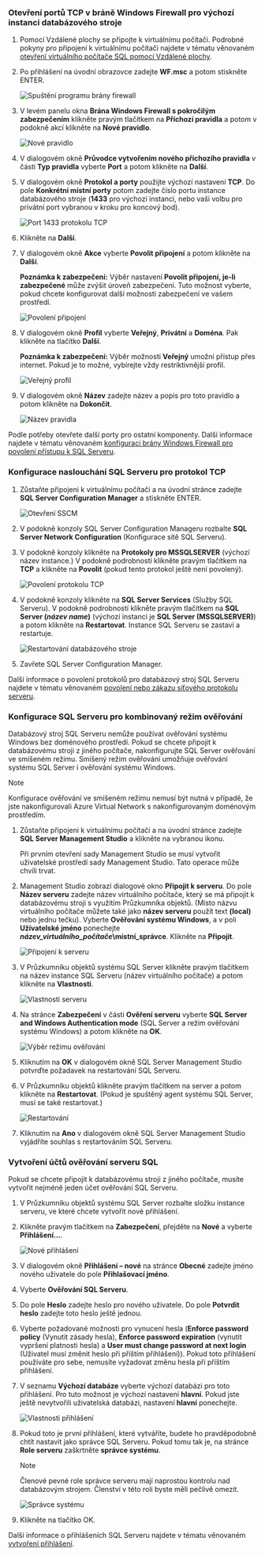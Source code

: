 ### Otevření portů TCP v bráně Windows Firewall pro výchozí instanci databázového stroje
<a id="open-tcp-ports-in-the-windows-firewall-for-the-default-instance-of-the-database-engine" class="xliff"></a>
1. Pomocí Vzdálené plochy se připojte k virtuálnímu počítači. Podrobné pokyny pro připojení k virtuálnímu počítači najdete v tématu věnovaném [otevření virtuálního počítače SQL pomocí Vzdálené plochy](../articles/virtual-machines/windows/sql/virtual-machines-windows-portal-sql-server-provision.md#open-the-vm-with-remote-desktop).
2. Po přihlášení na úvodní obrazovce zadejte **WF.msc** a potom stiskněte ENTER.
   
    ![Spuštění programu brány firewall](./media/virtual-machines-sql-server-connection-steps/12Open-WF.png)
3. V levém panelu okna **Brána Windows Firewall s pokročilým zabezpečením** klikněte pravým tlačítkem na **Příchozí pravidla** a potom v podokně akcí klikněte na **Nové pravidlo**.
   
    ![Nové pravidlo](./media/virtual-machines-sql-server-connection-steps/13New-FW-Rule.png)
4. V dialogovém okně **Průvodce vytvořením nového příchozího pravidla** v části **Typ pravidla** vyberte **Port** a potom klikněte na **Další**.
5. V dialogovém okně **Protokol a porty** použijte výchozí nastavení **TCP**. Do pole **Konkrétní místní porty** potom zadejte číslo portu instance databázového stroje (**1433** pro výchozí instanci, nebo vaši volbu pro privátní port vybranou v kroku pro koncový bod).
   
    ![Port 1433 protokolu TCP](./media/virtual-machines-sql-server-connection-steps/14Port-1433.png)
6. Klikněte na **Další**.
7. V dialogovém okně **Akce** vyberte **Povolit připojení** a potom klikněte na **Další**.
   
    **Poznámka k zabezpečení:** Výběr nastavení **Povolit připojení, je-li zabezpečené** může zvýšit úroveň zabezpečení. Tuto možnost vyberte, pokud chcete konfigurovat další možnosti zabezpečení ve vašem prostředí.
   
    ![Povolení připojení](./media/virtual-machines-sql-server-connection-steps/15Allow-Connection.png)
8. V dialogovém okně **Profil** vyberte **Veřejný**, **Privátní** a **Doména**. Pak klikněte na tlačítko **Další**.
   
    **Poznámka k zabezpečení:** Výběr možnosti **Veřejný** umožní přístup přes internet. Pokud je to možné, vybírejte vždy restriktivnější profil.
   
    ![Veřejný profil](./media/virtual-machines-sql-server-connection-steps/16Public-Private-Domain-Profile.png)
9. V dialogovém okně **Název** zadejte název a popis pro toto pravidlo a potom klikněte na **Dokončit**.
   
    ![Název pravidla](./media/virtual-machines-sql-server-connection-steps/17Rule-Name.png)

Podle potřeby otevřete další porty pro ostatní komponenty. Další informace najdete v tématu věnovaném [konfiguraci brány Windows Firewall pro povolení přístupu k SQL Serveru](http://msdn.microsoft.com/library/cc646023.aspx).

### Konfigurace naslouchání SQL Serveru pro protokol TCP
<a id="configure-sql-server-to-listen-on-the-tcp-protocol" class="xliff"></a>
1. Zůstaňte připojeni k virtuálnímu počítači a na úvodní stránce zadejte **SQL Server Configuration Manager** a stiskněte ENTER.
   
    ![Otevření SSCM](./media/virtual-machines-sql-server-connection-steps/9Click-SSCM.png)
2. V podokně konzoly SQL Server Configuration Manageru rozbalte **SQL Server Network Configuration** (Konfigurace sítě SQL Serveru).
3. V podokně konzoly klikněte na **Protokoly pro MSSQLSERVER** (výchozí název instance.) V podokně podrobností klikněte pravým tlačítkem na **TCP** a klikněte na **Povolit** (pokud tento protokol ještě není povolený).
   
    ![Povolení protokolu TCP](./media/virtual-machines-sql-server-connection-steps/10Enable-TCP.png)
4. V podokně konzoly klikněte na **SQL Server Services** (Služby SQL Serveru). V podokně podrobností klikněte pravým tlačítkem na **SQL Server (*název name*)** (výchozí instancí je **SQL Server (MSSQLSERVER)**) a potom klikněte na **Restartovat**. Instance SQL Serveru se zastaví a restartuje.
   
    ![Restartování databázového stroje](./media/virtual-machines-sql-server-connection-steps/11Restart.png)
5. Zavřete SQL Server Configuration Manager.

Další informace o povolení protokolů pro databázový stroj SQL Serveru najdete v tématu věnovaném [povolení nebo zákazu síťového protokolu serveru](http://msdn.microsoft.com/library/ms191294.aspx).

### Konfigurace SQL Serveru pro kombinovaný režim ověřování
<a id="configure-sql-server-for-mixed-mode-authentication" class="xliff"></a>
Databázový stroj SQL Serveru nemůže používat ověřování systému Windows bez doménového prostředí. Pokud se chcete připojit k databázovému stroji z jiného počítače, nakonfigurujte SQL Server ověřování ve smíšeném režimu. Smíšený režim ověřování umožňuje ověřování systému SQL Server i ověřování systému Windows.

> [!NOTE]
> Konfigurace ověřování ve smíšeném režimu nemusí být nutná v případě, že jste nakonfigurovali Azure Virtual Network s nakonfigurovaným doménovým prostředím.
> 
> 

1. Zůstaňte připojeni k virtuálnímu počítači a na úvodní stránce zadejte **SQL Server Management Studio** a klikněte na vybranou ikonu.
   
    Při prvním otevření sady Management Studio se musí vytvořit uživatelské prostředí sady Management Studio. Tato operace může chvíli trvat.
2. Management Studio zobrazí dialogové okno **Připojit k serveru**. Do pole **Název serveru** zadejte název virtuálního počítače, který se má připojit k databázovému stroji s využitím Průzkumníka objektů. (Místo názvu virtuálního počítače můžete také jako **název serveru** použít text **(local)** nebo jednu tečku). Vyberte **Ověřování systému Windows**, a v poli **Uživatelské jméno** ponechejte ***název_virtuálního_počítače*\místní_správce**. Klikněte na **Připojit**.
   
    ![Připojení k serveru](./media/virtual-machines-sql-server-connection-steps/19Connect-to-Server.png)
3. V Průzkumníku objektů systému SQL Server klikněte pravým tlačítkem na název instance SQL Serveru (název virtuálního počítače) a potom klikněte na **Vlastnosti**.
   
    ![Vlastnosti serveru](./media/virtual-machines-sql-server-connection-steps/20Server-Properties.png)
4. Na stránce **Zabezpečení** v části **Ověření serveru** vyberte **SQL Server and Windows Authentication mode** (SQL Server a režim ověřování systému Windows) a potom klikněte na **OK**.
   
    ![Výběr režimu ověřování](./media/virtual-machines-sql-server-connection-steps/21Mixed-Mode.png)
5. Kliknutím na **OK** v dialogovém okně SQL Server Management Studio potvrďte požadavek na restartování SQL Serveru.
6. V Průzkumníku objektů klikněte pravým tlačítkem na server a potom klikněte na **Restartovat**. (Pokud je spuštěný agent systému SQL Server, musí se také restartovat.)
   
    ![Restartování](./media/virtual-machines-sql-server-connection-steps/22Restart2.png)
7. Kliknutím na **Ano** v dialogovém okně SQL Server Management Studio vyjádříte souhlas s restartováním SQL Serveru.

### Vytvoření účtů ověřování serveru SQL
<a id="create-sql-server-authentication-logins" class="xliff"></a>
Pokud se chcete připojit k databázovému stroji z jiného počítače, musíte vytvořit nejméně jeden účet ověřování SQL Serveru.

1. V Průzkumníku objektů systému SQL Server rozbalte složku instance serveru, ve které chcete vytvořit nové přihlášení.
2. Klikněte pravým tlačítkem na **Zabezpečení**, přejděte na **Nové** a vyberte **Přihlášení...**.
   
    ![Nové přihlášení](./media/virtual-machines-sql-server-connection-steps/23New-Login.png)
3. V dialogovém okně **Přihlášení – nové** na stránce **Obecné** zadejte jméno nového uživatele do pole **Přihlašovací jméno**.
4. Vyberte **Ověřování SQL Serveru**.
5. Do pole **Heslo** zadejte heslo pro nového uživatele. Do pole **Potvrdit heslo** zadejte toto heslo ještě jednou.
6. Vyberte požadované možnosti pro vynucení hesla (**Enforce password policy** (Vynutit zásady hesla), **Enforce password expiration** (vynutit vypršení platnosti hesla) a **User must change password at next login** (Uživatel musí změnit heslo při příštím přihlášení)). Pokud toto přihlášení používáte pro sebe, nemusíte vyžadovat změnu hesla při příštím přihlášení.
7. V seznamu **Výchozí databáze** vyberte výchozí databázi pro toto přihlášení. Pro tuto možnost je výchozí nastavení **hlavní**. Pokud jste ještě nevytvořili uživatelská databázi, nastavení **hlavní** ponechejte.
   
    ![Vlastnosti přihlášení](./media/virtual-machines-sql-server-connection-steps/24Test-Login.png)
8. Pokud toto je první přihlášení, které vytváříte, budete ho pravděpodobně chtít nastavit jako správce SQL Serveru. Pokud tomu tak je, na stránce **Role serveru** zaškrtněte **správce systému**.
   
   > [!NOTE]
   > Členové pevné role správce serveru mají naprostou kontrolu nad databázovým strojem. Členství v této roli byste měli pečlivě omezit.
   > 
   > 
   
   ![Správce systému](./media/virtual-machines-sql-server-connection-steps/25sysadmin.png)
9. Klikněte na tlačítko OK.

Další informace o přihlášeních SQL Serveru najdete v tématu věnovaném [vytvoření přihlášení](http://msdn.microsoft.com/library/aa337562.aspx).

